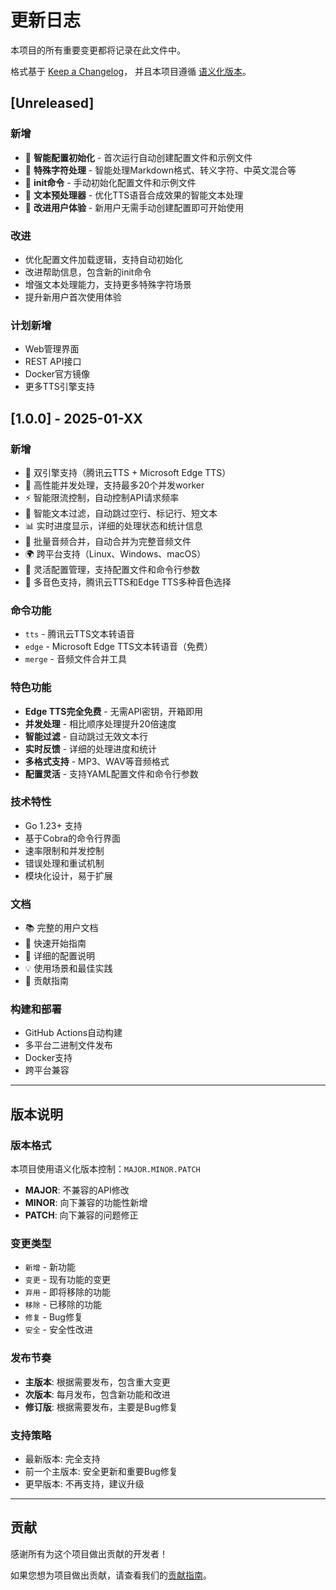 # 更新日志

本项目的所有重要变更都将记录在此文件中。

格式基于 [Keep a Changelog](https://keepachangelog.com/zh-CN/1.0.0/)，
并且本项目遵循 [语义化版本](https://semver.org/lang/zh-CN/)。

## [Unreleased]

### 新增
- 🔧 **智能配置初始化** - 首次运行自动创建配置文件和示例文件
- 📝 **特殊字符处理** - 智能处理Markdown格式、转义字符、中英文混合等
- 🎯 **init命令** - 手动初始化配置文件和示例文件
- 🧠 **文本预处理器** - 优化TTS语音合成效果的智能文本处理
- 📖 **改进用户体验** - 新用户无需手动创建配置即可开始使用

### 改进
- 优化配置文件加载逻辑，支持自动初始化
- 改进帮助信息，包含新的init命令
- 增强文本处理能力，支持更多特殊字符场景
- 提升新用户首次使用体验

### 计划新增
- Web管理界面
- REST API接口
- Docker官方镜像
- 更多TTS引擎支持

## [1.0.0] - 2025-01-XX

### 新增
- 🎯 双引擎支持（腾讯云TTS + Microsoft Edge TTS）
- 🚀 高性能并发处理，支持最多20个并发worker
- ⚡ 智能限流控制，自动控制API请求频率
- 🔧 智能文本过滤，自动跳过空行、标记行、短文本
- 📊 实时进度显示，详细的处理状态和统计信息
- 🎵 批量音频合并，自动合并为完整音频文件
- 🌍 跨平台支持（Linux、Windows、macOS）
- 📝 灵活配置管理，支持配置文件和命令行参数
- 🎨 多音色支持，腾讯云TTS和Edge TTS多种音色选择

### 命令功能
- `tts` - 腾讯云TTS文本转语音
- `edge` - Microsoft Edge TTS文本转语音（免费）
- `merge` - 音频文件合并工具

### 特色功能
- **Edge TTS完全免费** - 无需API密钥，开箱即用
- **并发处理** - 相比顺序处理提升20倍速度
- **智能过滤** - 自动跳过无效文本行
- **实时反馈** - 详细的处理进度和统计
- **多格式支持** - MP3、WAV等音频格式
- **配置灵活** - 支持YAML配置文件和命令行参数

### 技术特性
- Go 1.23+ 支持
- 基于Cobra的命令行界面
- 速率限制和并发控制
- 错误处理和重试机制
- 模块化设计，易于扩展

### 文档
- 📚 完整的用户文档
- 🚀 快速开始指南
- 🔧 详细的配置说明
- 💡 使用场景和最佳实践
- 🤝 贡献指南

### 构建和部署
- GitHub Actions自动构建
- 多平台二进制文件发布
- Docker支持
- 跨平台兼容

---

## 版本说明

### 版本格式
本项目使用语义化版本控制：`MAJOR.MINOR.PATCH`

- **MAJOR**: 不兼容的API修改
- **MINOR**: 向下兼容的功能性新增  
- **PATCH**: 向下兼容的问题修正

### 变更类型
- `新增` - 新功能
- `变更` - 现有功能的变更
- `弃用` - 即将移除的功能
- `移除` - 已移除的功能
- `修复` - Bug修复
- `安全` - 安全性改进

### 发布节奏
- **主版本**: 根据需要发布，包含重大变更
- **次版本**: 每月发布，包含新功能和改进
- **修订版**: 根据需要发布，主要是Bug修复

### 支持策略
- 最新版本: 完全支持
- 前一个主版本: 安全更新和重要Bug修复
- 更早版本: 不再支持，建议升级

---

## 贡献

感谢所有为这个项目做出贡献的开发者！

如果您想为项目做出贡献，请查看我们的[贡献指南](CONTRIBUTING.md)。
